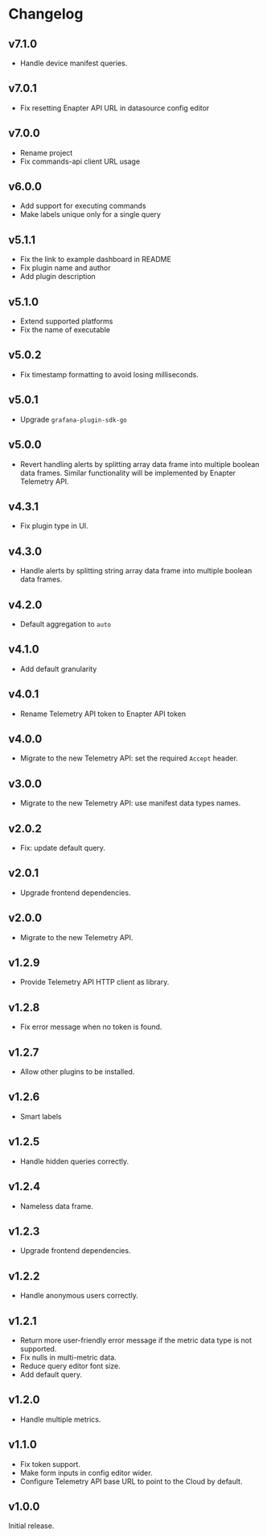 # Changelog

## v7.1.0

- Handle device manifest queries.

## v7.0.1

- Fix resetting Enapter API URL in datasource config editor

## v7.0.0

- Rename project
- Fix commands-api client URL usage

## v6.0.0

- Add support for executing commands
- Make labels unique only for a single query

## v5.1.1

- Fix the link to example dashboard in README
- Fix plugin name and author
- Add plugin description

## v5.1.0

- Extend supported platforms
- Fix the name of executable

## v5.0.2

- Fix timestamp formatting to avoid losing milliseconds.

## v5.0.1

- Upgrade `grafana-plugin-sdk-go`

## v5.0.0

- Revert handling alerts by splitting array data frame into multiple boolean
  data frames. Similar functionality will be implemented by Enapter Telemetry
  API.

## v4.3.1

- Fix plugin type in UI.

## v4.3.0

- Handle alerts by splitting string array data frame into multiple boolean data
  frames.

## v4.2.0

- Default aggregation to `auto`

## v4.1.0

- Add default granularity

## v4.0.1

- Rename Telemetry API token to Enapter API token

## v4.0.0

- Migrate to the new Telemetry API: set the required `Accept` header.

## v3.0.0

- Migrate to the new Telemetry API: use manifest data types names.

## v2.0.2

- Fix: update default query.

## v2.0.1

- Upgrade frontend dependencies.

## v2.0.0

- Migrate to the new Telemetry API.

## v1.2.9

- Provide Telemetry API HTTP client as library.

## v1.2.8

- Fix error message when no token is found.

## v1.2.7

- Allow other plugins to be installed.

## v1.2.6

- Smart labels

## v1.2.5

- Handle hidden queries correctly.

## v1.2.4

- Nameless data frame.

## v1.2.3

- Upgrade frontend dependencies.

## v1.2.2

- Handle anonymous users correctly.

## v1.2.1

- Return more user-friendly error message if the metric data type is not
  supported.
- Fix nulls in multi-metric data.
- Reduce query editor font size.
- Add default query.

## v1.2.0

- Handle multiple metrics.

## v1.1.0

- Fix token support.
- Make form inputs in config editor wider.
- Configure Telemetry API base URL to point to the Cloud by default.

## v1.0.0

Initial release.
